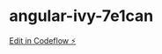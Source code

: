 # angular-ivy-7e1can

[Edit in Codeflow ⚡️](https://stackblitz.com/~/github.com/paolosciamm/angular-ivy-7e1can)